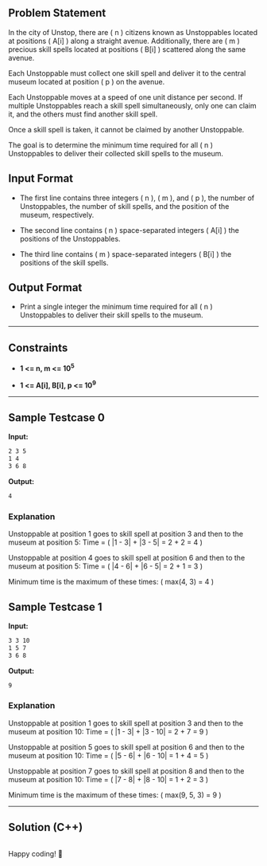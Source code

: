 ## Problem Statement

In the city of Unstop, there are ( n ) citizens known as Unstoppables located at positions ( A[i] ) along a straight avenue. Additionally, there are ( m ) precious skill spells located at positions ( B[i] ) scattered along the same avenue.

Each Unstoppable must collect one skill spell and deliver it to the central museum located at position ( p ) on the avenue.

Each Unstoppable moves at a speed of one unit distance per second. If multiple Unstoppables reach a skill spell simultaneously, only one can claim it, and the others must find another skill spell.

Once a skill spell is taken, it cannot be claimed by another Unstoppable.

The goal is to determine the minimum time required for all ( n ) Unstoppables to deliver their collected skill spells to the museum.

## Input Format

- The first line contains three integers ( n ), ( m ), and ( p ), the number of Unstoppables, the number of skill spells, and the position of the museum, respectively.

- The second line contains ( n ) space-separated integers ( A[i] ) the positions of the Unstoppables.

- The third line contains ( m ) space-separated  integers ( B[i] ) the positions of the skill spells.

 

## Output Format

- Print a single integer the minimum time required for all ( n ) Unstoppables to deliver their skill spells to the museum.


---

## Constraints

- **1 <= n, m <= 10<sup>5</sup>**

- **1 <= A[i], B[i], p <= 10<sup>9</sup>**
---

## Sample Testcase 0

**Input:**
```bash
2 3 5
1 4
3 6 8
```

**Output:**
```bash 
4
```

### Explanation

Unstoppable at position 1 goes to skill spell at position 3 and then to the museum at position 5: Time = ( |1 - 3| + |3 - 5| = 2 + 2 = 4 )

Unstoppable at position 4 goes to skill spell at position 6 and then to the museum at position 5: Time = ( |4 - 6| + |6 - 5| = 2 + 1 = 3 )

Minimum time is the maximum of these times: ( max(4, 3) = 4 )

## Sample Testcase 1

**Input:**
```bash
3 3 10
1 5 7
3 6 8
```

**Output:**
```bash
9
```
### Explanation



Unstoppable at position 1 goes to skill spell at position 3 and then to the museum at position 10: Time = ( |1 - 3| + |3 - 10| = 2 + 7 = 9 )

Unstoppable at position 5 goes to skill spell at position 6 and then to the museum at position 10: Time = ( |5 - 6| + |6 - 10| = 1 + 4 = 5 )

Unstoppable at position 7 goes to skill spell at position 8 and then to the museum at position 10: Time = ( |7 - 8| + |8 - 10| = 1 + 2 = 3 )

Minimum time is the maximum of these times: ( max(9, 5, 3) = 9 )

---

## Solution (C++)

```cpp


```


Happy coding! 🚀
